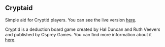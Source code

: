 ## Cryptaid

Simple aid for Cryptid players. You can see the live version [here](https://cryptaid.vercel.app/).

Cryptid is a deduction board game created by Hal Duncan and Ruth Veevers and published by Osprey Games. You can find more information about it [here](https://boardgamegeek.com/boardgame/246784/cryptid).
